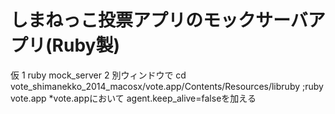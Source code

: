 # しまねっこ投票アプリのモックサーバアプリ(Ruby製)
仮
1 ruby mock_server
2 別ウィンドウで cd vote_shimanekko_2014_macosx/vote.app/Contents/Resources/libruby ;ruby vote.app
*vote.appにおいて agent.keep_alive=falseを加える
